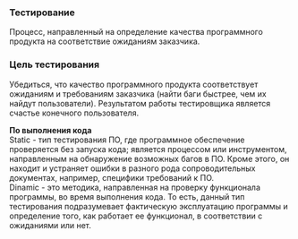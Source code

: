 ### Тестирование
Процесс, направленный на определение качества программного продукта на соответствие ожиданиям заказчика.   
### Цель тестирования 
Убедиться, что качество программного продукта соответствует ожиданиям и требованиям заказчика (найти баги быстрее, чем их найдут пользователи). Результатом работы тестировщика является счастье конечного пользователя. 

**По выполнения кода**   
Static -  тип тестирования ПО, где программное обеспечение проверяется без запуска кода; является процессом или инструментом, направленным на обнаружение возможных багов в ПО. Кроме этого, он находит и устраняет ошибки в разного рода сопроводительных документах, например, специфики требований к ПО.    
Dinamic - это методика, направленная на проверку функционала программы, во время выполнения кода. То есть, данный тип тестирования подразумевает фактическую эксплуатацию программы и определение того, как работает ее функционал, в соответствии с ожиданиями или нет.   
  
